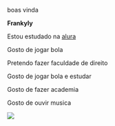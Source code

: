 boas vinda

**Frankyly**

Estou estudado na [alura](https://www.alura.com.br/)

  Gosto de jogar bola

  Pretendo fazer faculdade de direito

Gosto de jogar bola e estudar 
  
Gosto de fazer academia 

  Gosto de ouvir musica
  
![](https://media.tenor.com/PKKCAakpBZIAAAAM/neyney-neymar.gif)


